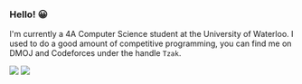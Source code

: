 ### Hello! 😀

I'm currently a 4A Computer Science student at the University of Waterloo. I used to do a good amount of competitive programming, you can find me on DMOJ and Codeforces under the handle `Tzak`.
  
<a href="https://dmoj.ca/user/Tzak"><img src="http://onlogn.ca/badges/dmoj/tzak"></a>
<a href="https://codeforces.com/profile/Tzak"><img src="http://onlogn.ca/badges/codeforces/tzak"></a>
